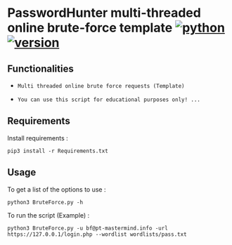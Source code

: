 # PasswordHunter multi-threaded online brute-force template   [![python](https://img.shields.io/badge/Python-3-green.svg?style=style=flat-square)](https://www.python.org/downloads/)  [![version](https://img.shields.io/badge/Version-Beta-blue.svg?style=style=flat-square)](https://twitter.com/nas_bench)


## Functionalities

* ```Multi threaded online brute force requests (Template)```

* ```You can use this script for educational purposes only! ...  ```

## Requirements

Install requirements :

```
pip3 install -r Requirements.txt
```

## Usage

To get a list of the options to use :

```
python3 BruteForce.py -h
```

To run the script (Example) :

```
python3 BruteForce.py -u bf@pt-mastermind.info -url https://127.0.0.1/login.php --wordlist wordlists/pass.txt
```
